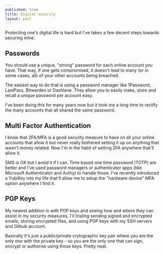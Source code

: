```yaml
---
published: true
title: Digital security
layout: post
---
```


Protecting one's digital life is hard but I've taken a few decent steps towards securing mine.
<!--more-->

## Passwords

You should use a unique, "strong" password for each online account you have. That way, if one gets compromised, it doesn't lead to many (or in some cases, all) of your other accounts being breached.

The easiest way to do that is using a password manager like 1Password, LastPass, Bitwarden or Dashlane. They allow you to easily make, store and recall a unique password per account easy.

I've been doing this for many years now but it took me a long time to rectify the many accounts that all shared the same password.

## Multi Factor Authentication

I know that 2FA/MFA is a good security measure to have on all your online accounts that allow it but never really bothered setting it up on anything that wasn't money related. Now I'm in the habit of setting 2FA anywhere that'll allow it.

SMS is OK but I avoid it if I can. Time based one time password (TOTP) are better and I've used password managers or authenticator apps (like Microsoft Authenticator and Authy) to handle those. I've recently introduced a YubiKey into my life that'll allow me to setup the "hardware device" MFA option anywhere I find it.

## PGP Keys

My newest addition is with PGP keys and seeing how and where they can assist in my security measures. I'll trialing sending signed and encrypted emails, storing encrypted files, and using PGP keys with my SSH servers and Github account.

Basically it's just a public/private crytographic key pair where you are the only one with the private key - so you are the only one that can sign, encrypt or authorise using those keys. Pretty neat.

